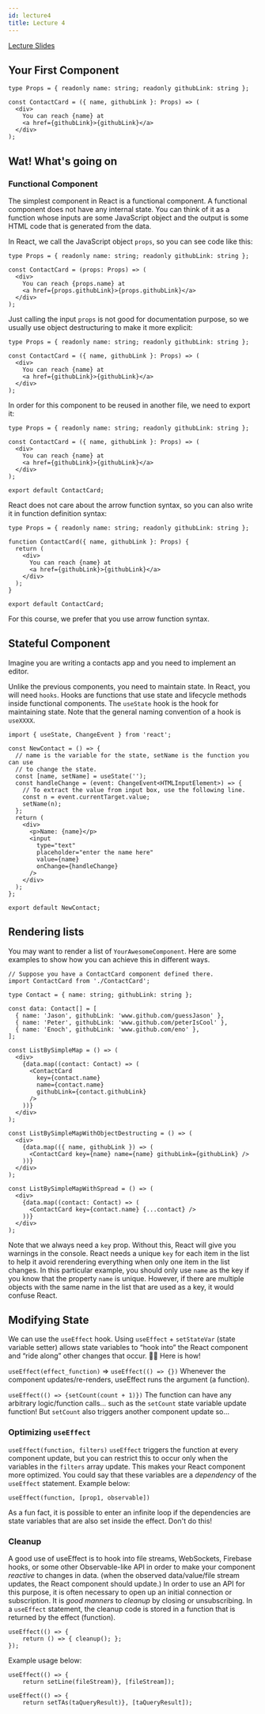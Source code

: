 ```yaml
---
id: lecture4
title: Lecture 4
---
```


[Lecture Slides](https://docs.google.com/presentation/d/1CNKnsXYA4BnNFwQY2ixZne5XmZdpqGi8FVuoLOg0aHA/edit?usp=sharing)

## Your First Component

```tsx title="ContactCard.tsx"
type Props = { readonly name: string; readonly githubLink: string };

const ContactCard = ({ name, githubLink }: Props) => (
  <div>
    You can reach {name} at
    <a href={githubLink}>{githubLink}</a>
  </div>
);
```

## Wat! What's going on

### Functional Component

The simplest component in React is a functional component. A functional component
does not have any internal state. You can think of it as a function whose inputs
are some JavaScript object and the output is some HTML code that is generated
from the data.

In React, we call the JavaScript object `props`, so you can see code like this:

```tsx title="ContactCard.tsx"
type Props = { readonly name: string; readonly githubLink: string };

const ContactCard = (props: Props) => (
  <div>
    You can reach {props.name} at
    <a href={props.githubLink}>{props.githubLink}</a>
  </div>
);
```

Just calling the input `props` is not good for documentation purpose, so we
usually use object destructuring to make it more explicit:

```tsx title="ContactCard.tsx"
type Props = { readonly name: string; readonly githubLink: string };

const ContactCard = ({ name, githubLink }: Props) => (
  <div>
    You can reach {name} at
    <a href={githubLink}>{githubLink}</a>
  </div>
);
```

In order for this component to be reused in another file, we need to export it:

```tsx title="ContactCard.tsx"
type Props = { readonly name: string; readonly githubLink: string };

const ContactCard = ({ name, githubLink }: Props) => (
  <div>
    You can reach {name} at
    <a href={githubLink}>{githubLink}</a>
  </div>
);

export default ContactCard;
```

React does not care about the arrow function syntax, so you can also write
it in function definition syntax:

```tsx title="ContactCard.tsx"
type Props = { readonly name: string; readonly githubLink: string };

function ContactCard({ name, githubLink }: Props) {
  return (
    <div>
      You can reach {name} at
      <a href={githubLink}>{githubLink}</a>
    </div>
  );
}

export default ContactCard;
```

For this course, we prefer that you use arrow function syntax.

## Stateful Component

Imagine you are writing a contacts app and you need to implement an editor.

Unlike the previous components, you need to maintain state. In React, you will
need `hooks`. Hooks are functions that use state and lifecycle methods inside
functional components. The `useState` hook is the hook for maintaining state.
Note that the general naming convention of a hook is `useXXXX`.

```tsx
import { useState, ChangeEvent } from 'react';

const NewContact = () => {
  // name is the variable for the state, setName is the function you can use
  // to change the state.
  const [name, setName] = useState('');
  const handleChange = (event: ChangeEvent<HTMLInputElement>) => {
    // To extract the value from input box, use the following line.
    const n = event.currentTarget.value;
    setName(n);
  };
  return (
    <div>
      <p>Name: {name}</p>
      <input
        type="text"
        placeholder="enter the name here"
        value={name}
        onChange={handleChange}
      />
    </div>
  );
};

export default NewContact;
```

## Rendering lists

You may want to render a list of `YourAwesomeComponent`. Here are some examples
to show how you can achieve this in different ways.

```tsx
// Suppose you have a ContactCard component defined there.
import ContactCard from './ContactCard';

type Contact = { name: string; githubLink: string };

const data: Contact[] = [
  { name: 'Jason', githubLink: 'www.github.com/guessJason' },
  { name: 'Peter', githubLink: 'www.github.com/peterIsCool' },
  { name: 'Enoch', githubLink: 'www.github.com/eno' },
];

const ListBySimpleMap = () => (
  <div>
    {data.map((contact: Contact) => (
      <ContactCard
        key={contact.name}
        name={contact.name}
        githubLink={contact.githubLink}
      />
    ))}
  </div>
);

const ListBySimpleMapWithObjectDestructing = () => (
  <div>
    {data.map(({ name, githubLink }) => (
      <ContactCard key={name} name={name} githubLink={githubLink} />
    ))}
  </div>
);

const ListBySimpleMapWithSpread = () => (
  <div>
    {data.map((contact: Contact) => (
      <ContactCard key={contact.name} {...contact} />
    ))}
  </div>
);
```

Note that we always need a `key` prop. Without this, React will give you
warnings in the console. React needs a unique `key` for each item in the list to
help it avoid rerendering everything when only one item in the list changes.
In this particular example, you should only use `name` as the key if you know
that the property `name` is unique. However, if there are multiple objects with
the same name in the list that are used as a key, it would confuse React.

## Modifying State

We can use the `useEffect` hook. Using `useEffect` + `setStateVar` (state variable setter) allows state variables to “hook into” the React component and “ride along” other changes that occur. 🤠🏇 Here is how!

`useEffect(effect_function)` => `useEffect(() => {})`
Whenever the component updates/re-renders, useEffect runs the argument (a function).

`useEffect(() => {setCount(count + 1)})`
The function can have any arbitrary logic/function calls… such as the `setCount` state variable update function! But `setCount` also triggers another component update so…

### Optimizing `useEffect`

`useEffect(function, filters)`
`useEffect` triggers the function at every component update, but you can restrict this to occur only when the variables in the `filters` array update. This makes your React component more optimized. You could say that these variables are a _dependency_ of the `useEffect` statement. Example below:

`useEffect(function, [prop1, observable])`

As a fun fact, it is possible to enter an infinite loop if the dependencies are state variables that are also set inside the effect. Don't do this!

### Cleanup

A good use of useEffect is to hook into file streams, WebSockets, Firebase hooks, or some other Observable-like API in order to make your component _reactive_ to changes in data. (when the observed data/value/file stream updates, the React component should update.) In order to use an API for this purpose, it is often necessary to open up an initial connection or subscription. It is _good manners_ to _cleanup_ by closing or unsubscribing. In a `useEffect` statement, the cleanup code is stored in a function that is returned by the effect (function).

```
useEffect(() => {
    return () => { cleanup(); };
});
```

Example usage below:

```
useEffect(() => {
    return setLine(fileStream)}, [fileStream]);

useEffect(() => {
    return setTAs(taQueryResult)}, [taQueryResult]);
```
